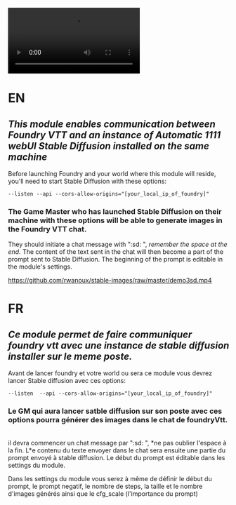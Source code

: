 ![](https://github.com/rwanoux/stable-images/raw/master/demo3sd.mp4)

# EN

## _This module enables communication between Foundry VTT and an instance of Automatic 1111 webUI Stable Diffusion installed on the same machine_

Before launching Foundry and your world where this module will reside, you'll need to start Stable Diffusion with these options:
<br>

```
--listen --api --cors-allow-origins="[your_local_ip_of_foundry]"
```

### The Game Master who has launched Stable Diffusion on their machine with these options will be able to generate images in the Foundry VTT chat.

They should initiate a chat message with ":sd: ", _remember the space at the end._ The content of the text sent in the chat will then become a part of the prompt sent to Stable Diffusion. The beginning of the prompt is editable in the module's settings.

https://github.com/rwanoux/stable-images/raw/master/demo3sd.mp4

# FR

## _Ce module permet de faire communiquer foundry vtt avec une instance de stable diffusion installer sur le meme poste._

Avant de lancer foundry et votre world ou sera ce module vous devrez lancer Stable diffusion avec ces options:

```
--listen  --api --cors-allow-origins="[your_local_ip_of_foundry]"
```

### Le GM qui aura lancer satble diffusion sur son poste avec ces options pourra générer des images dans le chat de foundryVtt.

<br>
il devra commencer un chat message par ":sd: ", *ne pas oublier l'espace à la fin. L*e contenu du texte envoyer dans le chat sera ensuite une partie du prompt envoyé à stable diffusion. Le début du prompt est éditable dans les settings du module.

Dans les settings du module vous serez à même de définir le début du prompt, le prompt negatif, le nombre de steps, la taille et le nombre d'images générés ainsi que le cfg_scale (l'importance du prompt)
